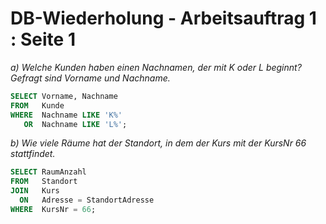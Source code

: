 # DB-Wiederholung - Arbeitsauftrag 1 : Seite 1

*a) Welche Kunden haben einen Nachnamen, der mit K oder L beginnt? Gefragt sind Vorname und Nachname.*

```sql
SELECT Vorname, Nachname
FROM   Kunde
WHERE  Nachname LIKE 'K%' 
   OR  Nachname LIKE 'L%';
```

*b) Wie viele Räume hat der Standort, in dem der Kurs mit der KursNr 66 stattfindet.*

```sql
SELECT RaumAnzahl
FROM   Standort
JOIN   Kurs
  ON   Adresse = StandortAdresse
WHERE  KursNr = 66;
```
